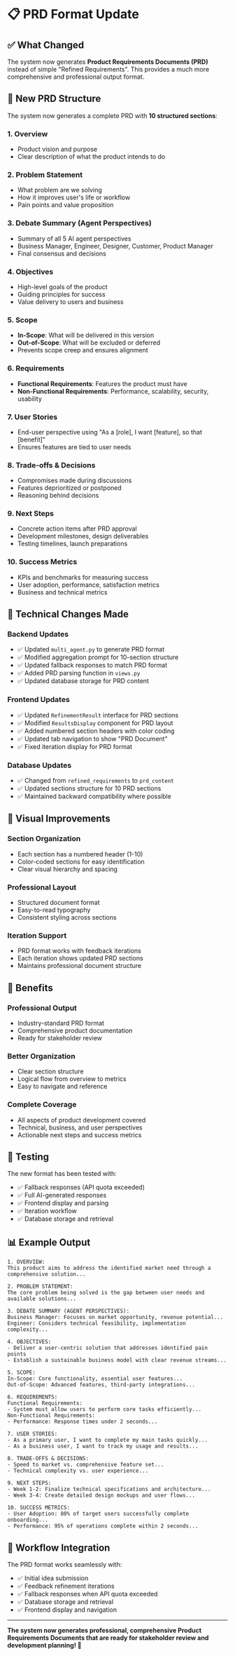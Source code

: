 # 📋 PRD Format Update

## ✅ What Changed

The system now generates **Product Requirements Documents (PRD)** instead of simple "Refined Requirements". This provides a much more comprehensive and professional output format.

## 🎯 New PRD Structure

The system now generates a complete PRD with **10 structured sections**:

### 1. **Overview**
- Product vision and purpose
- Clear description of what the product intends to do

### 2. **Problem Statement**
- What problem are we solving
- How it improves user's life or workflow
- Pain points and value proposition

### 3. **Debate Summary (Agent Perspectives)**
- Summary of all 5 AI agent perspectives
- Business Manager, Engineer, Designer, Customer, Product Manager
- Final consensus and decisions

### 4. **Objectives**
- High-level goals of the product
- Guiding principles for success
- Value delivery to users and business

### 5. **Scope**
- **In-Scope**: What will be delivered in this version
- **Out-of-Scope**: What will be excluded or deferred
- Prevents scope creep and ensures alignment

### 6. **Requirements**
- **Functional Requirements**: Features the product must have
- **Non-Functional Requirements**: Performance, scalability, security, usability

### 7. **User Stories**
- End-user perspective using "As a [role], I want [feature], so that [benefit]"
- Ensures features are tied to user needs

### 8. **Trade-offs & Decisions**
- Compromises made during discussions
- Features deprioritized or postponed
- Reasoning behind decisions

### 9. **Next Steps**
- Concrete action items after PRD approval
- Development milestones, design deliverables
- Testing timelines, launch preparations

### 10. **Success Metrics**
- KPIs and benchmarks for measuring success
- User adoption, performance, satisfaction metrics
- Business and technical metrics

## 🔧 Technical Changes Made

### **Backend Updates**
- ✅ Updated `multi_agent.py` to generate PRD format
- ✅ Modified aggregation prompt for 10-section structure
- ✅ Updated fallback responses to match PRD format
- ✅ Added PRD parsing function in `views.py`
- ✅ Updated database storage for PRD content

### **Frontend Updates**
- ✅ Updated `RefinementResult` interface for PRD sections
- ✅ Modified `ResultsDisplay` component for PRD layout
- ✅ Added numbered section headers with color coding
- ✅ Updated tab navigation to show "PRD Document"
- ✅ Fixed iteration display for PRD format

### **Database Updates**
- ✅ Changed from `refined_requirements` to `prd_content`
- ✅ Updated sections structure for 10 PRD sections
- ✅ Maintained backward compatibility where possible

## 🎨 Visual Improvements

### **Section Organization**
- Each section has a numbered header (1-10)
- Color-coded sections for easy identification
- Clear visual hierarchy and spacing

### **Professional Layout**
- Structured document format
- Easy-to-read typography
- Consistent styling across sections

### **Iteration Support**
- PRD format works with feedback iterations
- Each iteration shows updated PRD sections
- Maintains professional document structure

## 🚀 Benefits

### **Professional Output**
- Industry-standard PRD format
- Comprehensive product documentation
- Ready for stakeholder review

### **Better Organization**
- Clear section structure
- Logical flow from overview to metrics
- Easy to navigate and reference

### **Complete Coverage**
- All aspects of product development covered
- Technical, business, and user perspectives
- Actionable next steps and success metrics

## 🧪 Testing

The new format has been tested with:
- ✅ Fallback responses (API quota exceeded)
- ✅ Full AI-generated responses
- ✅ Frontend display and parsing
- ✅ Iteration workflow
- ✅ Database storage and retrieval

## 📊 Example Output

```
1. OVERVIEW:
This product aims to address the identified market need through a comprehensive solution...

2. PROBLEM STATEMENT:
The core problem being solved is the gap between user needs and available solutions...

3. DEBATE SUMMARY (AGENT PERSPECTIVES):
Business Manager: Focuses on market opportunity, revenue potential...
Engineer: Considers technical feasibility, implementation complexity...

4. OBJECTIVES:
- Deliver a user-centric solution that addresses identified pain points
- Establish a sustainable business model with clear revenue streams...

5. SCOPE:
In-Scope: Core functionality, essential user features...
Out-of-Scope: Advanced features, third-party integrations...

6. REQUIREMENTS:
Functional Requirements:
- System must allow users to perform core tasks efficiently...
Non-Functional Requirements:
- Performance: Response times under 2 seconds...

7. USER STORIES:
- As a primary user, I want to complete my main tasks quickly...
- As a business user, I want to track my usage and results...

8. TRADE-OFFS & DECISIONS:
- Speed to market vs. comprehensive feature set...
- Technical complexity vs. user experience...

9. NEXT STEPS:
- Week 1-2: Finalize technical specifications and architecture...
- Week 3-4: Create detailed design mockups and user flows...

10. SUCCESS METRICS:
- User Adoption: 80% of target users successfully complete onboarding...
- Performance: 95% of operations complete within 2 seconds...
```

## 🔄 Workflow Integration

The PRD format works seamlessly with:
- ✅ Initial idea submission
- ✅ Feedback refinement iterations
- ✅ Fallback responses when API quota exceeded
- ✅ Database storage and retrieval
- ✅ Frontend display and navigation

---

**The system now generates professional, comprehensive Product Requirements Documents that are ready for stakeholder review and development planning! 🎉**
